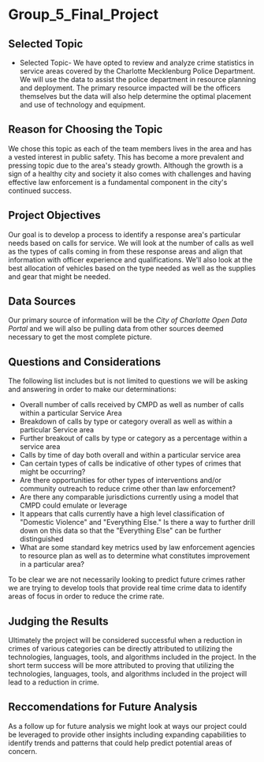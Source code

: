 # Group_5_Final_Project

## Selected Topic

* Selected Topic- We have opted to review and analyze crime statistics in service areas covered by the Charlotte Mecklenburg Police Department. We will use the data to assist the police department in resource planning and deployment. The primary resource impacted will be the officers themselves but the data will also help determine the optimal placement and use of technology and equipment. 

## Reason for Choosing the Topic

We chose this topic as each of the team members lives in the area and has a vested interest in public safety. This has become a more prevalent and pressing topic due to the area's steady growth. Although the growth is a sign of a healthy city and society it also comes with challenges and having effective law enforcement is a fundamental component in the city's continued success.  

## Project Objectives

Our goal is to develop a process to identify a response area's particular needs based on calls for service. We will look at the number of calls as well as the types of calls coming in from these response areas and align that information with officer experience and qualifications. We'll also look at the best allocation of vehicles based on the type needed as well as the supplies and gear that might be needed. 

## Data Sources

Our primary source of information will be the *City of Charlotte Open Data Portal* and we will also be pulling data from other sources deemed necessary to get the most complete picture.

## Questions and Considerations

The following list includes but is not limited to questions we will be asking and answering in order to make our determinations:

- Overall number of calls received by CMPD as well as number of calls within a particular Service Area
- Breakdown of calls by type or category overall as well as within a particular Service area
- Further breakout of calls by type or category as a percentage within a service area
- Calls by time of day both overall and within a particular service area
- Can certain types of calls be indicative of other types of crimes that might be occurring?
- Are there opportunities for other types of interventions and/or community outreach to reduce crime other than law enforcement? 
- Are there any comparable jurisdictions currently using a model that CMPD could emulate or leverage 
- It appears that calls currently have a high level classification of "Domestic Violence" and "Everything Else." Is there a way to further drill down on this data so that the "Everything Else" can be further distinguished
- What are some standard key metrics used by law enforcement agencies to resource plan as well as to determine what constitutes improvement in a particular area? 

To be clear we are not necessarily looking to predict future crimes rather we are trying to develop tools that provide real time crime data to identify areas of focus in order to reduce the crime rate. 


## Judging the Results

Ultimately the project will be considered successful when a reduction in crimes of various categories can be directly attributed to utilizing the technologies, languages, tools, and algorithms included in the project. In the short term success will be more attributed to proving that utilizing the technologies, languages, tools, and algorithms included in the project will lead to a reduction in crime.

## Reccomendations for Future Analysis

As a follow up for future analysis we might look at ways our project could be leveraged to provide other insights including expanding capabilities to identify trends and patterns that could help predict potential areas of concern. 

